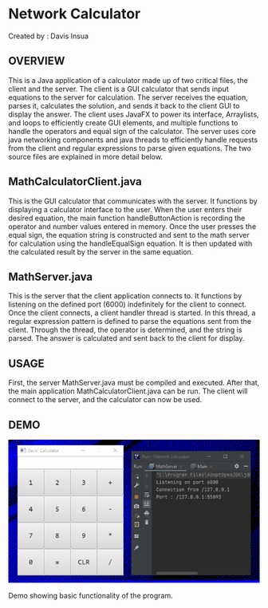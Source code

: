 Network Calculator
========================
Created by : Davis Insua

OVERVIEW 
----------------

This is a Java application of a calculator made up of two critical files, the client and the server. The client is a GUI calculator that sends input equations to the server for calculation. The server receives the equation, parses it, calculates the solution, and sends it back to the client GUI to display the answer. The client uses JavaFX to power its interface, Arraylists, and loops to efficiently create GUI elements, and multiple functions to handle the operators and equal sign of the calculator. The server uses core java networking components and java threads to efficiently handle requests from the client and regular expressions to parse given equations. The two source files are explained in more detail below.

MathCalculatorClient.java 
----------------

This is the GUI calculator that communicates with the server. It functions by displaying a calculator interface to the user. When the user enters their desired equation, the main function handleButtonAction is recording the operator and number values entered in memory. Once the user presses the equal sign, the equation string is constructed and sent to the math server for calculation using the handleEqualSign equation. It is then updated with the calculated result by the server in the same equation.

MathServer.java 
----------------

This is the server that the client application connects to. It functions by listening on the defined port (6000) indefinitely for the client to connect. Once the client connects, a client handler thread is started. In this thread, a regular expression pattern is defined to parse the equations sent from the client. Through the thread, the operator is determined, and the string is parsed. The answer is calculated and sent back to the client for display.

USAGE 
----------------

First, the server MathServer.java must be compiled and executed. After that, the main application MathCalculatorClient.java can be run. The client will connect to the server, and the calculator can now be used.

DEMO  
----------------

![](screens/demo.gif)

Demo showing basic functionality of the program. 
